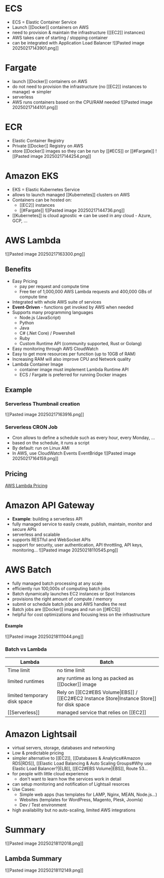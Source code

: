 # ECS
- ECS = Elastic Container Service
- Launch [[Docker]] containers on AWS
- need to provision & maintain the infrastructure ([[EC2]] instances)
- AWS takes care of starting / stopping container
- can be integrated with Application Load Balancer
![[Pasted image 20250217143901.png]] 

# Fargate
- launch [[Docker]] containers on AWS
- do not need to provision the infrastructure (no [[EC2]] instances to manage) => simpler
- serverless
- AWS runs containers based on the CPU/RAM needed
![[Pasted image 20250217144101.png]] 

# ECR
- Elastic Container Registry
- Private [[Docker]] Registry on AWS
- store [[Docker]] images so they can be run by [[#ECS]] or [[#Fargate]]
![[Pasted image 20250217144254.png]] 

# Amazon EKS
- EKS = Elastic Kubernetes Service
- allows to launch managed [[Kubernetes]] clusters on AWS
- Containers can be hosted on:
	- [[EC2]] instances
	- [[#Fargate]]
![[Pasted image 20250217144736.png]] 
- [[Kubernetes]] is cloud agnostic => can be used in any cloud - Azure, GCP, ...

# AWS Lambda
![[Pasted image 20250217163300.png]] 

## Benefits
- Easy Pricing
	- pay per request and compute time
	- Free tier of 1,000,000 AWS Lambda requests and 400,000 GBs of compute time
- Integrated with whole AWS suite of services
- **Event-Driven** - functions get invoked by AWS when needed
- Supports many programming languages
	- Node.js (JavaScript)
	- Python
	- Java
	- C# (.Net Core) / Powershell
	- Ruby
	- Custom Runtime API (community supported, Rust or Golang)
- Easy monitoring through AWS CloudWatch
- Easy to get more resources per function (up to 10GB of RAM)
- Increasing RAM will also improve CPU and Network quality
- Lambda Container Image
	- container image must implement Lambda Runtime API
	- ECS / Fargate is preferred for running Docker images
## Example
### Serverless Thumbnail creation
![[Pasted image 20250217163916.png]] 

### Serverless CRON Job
- Cron allows to define a schedule such as every hour, every Monday, ...
- based on the schedule, it runs a script
- By default: run on Linux AMI
- In AWS, use CloudWatch Events EventBridge
![[Pasted image 20250217164159.png]] 

## Pricing
[AWS Lambda Pricing](https://aws.amazon.com/lambda/pricing/)

# Amazon API Gateway
 - **Example**: building a serverless API
 - fully managed service to easily create, publish, maintain, monitor and secure APIs
 - serverless and scalable
 - supports RESTful  and WebSocket APIs
 - support for security, user authentication, API throttling, API keys, monitoring...
 ![[Pasted image 20250218110545.png]]
# AWS Batch
- fully managed batch processing at any scale
- efficiently run 100,000s of computing batch jobs
- Batch dynamically launches EC2 instances or Spot Instances
- provisions the right amount of compute / memory
- submit or schedule batch jobs and AWS handles the rest
- Batch jobs are [[Docker]] images and run on [[#ECS]] 
- helpful for cost optimizations and focusing less on the infrastructure

#### Example
![[Pasted image 20250218111044.png]]

### Batch vs Lambda

| **Lambda**                   | **Batch**                                                                                   |
| ---------------------------- | ------------------------------------------------------------------------------------------- |
| Time limit                   | no time limit                                                                               |
| limited runtimes             | any runtime as long as packed as [[Docker]] image                                           |
| limited temporary disk space | Rely on [[EC2#EBS Volume\|EBS]] / [[EC2#EC2 Instance Store\|Instance Store]] for disk space |
| [[Serverless]]               | managed service that relies on [[EC2]]                                                      |
# Amazon Lightsail
- virtual servers, storage, databases and networking
- Low & predictable pricing
- simpler alternative to [[EC2]], [[Databases & Analytics#Amazon RDS|RDS]], [[Elastic Load Balancing & Auto Scaling Groups#Why use Elastic Load Balancer?|ELB]], [[EC2#EBS Volume|EBS]], Route 53...
- for people with little cloud experience
	- don't want to learn how the services work in detail
- can setup monitoring and notification of Lightsail resorces
- Use Cases:
	- Simple web apps (has templates for LAMP, Nginx, MEAN, Node.js...)
	- Websites (templates for WordPress, Magento, Plesk, Joomla)
	- Dev / Test environment
- high availability but no auto-scaling, limited AWS integrations

# Summary
![[Pasted image 20250218112018.png]]

## Lambda Summary
![[Pasted image 20250218112149.png]]
